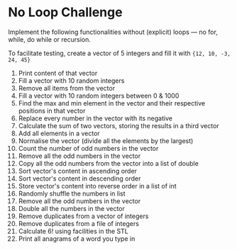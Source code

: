 # No Loop Challenge

Implement the following functionalities without (explicit) loops — no for, while, do while or recursion.

To facilitate testing, create a vector of 5 integers and fill it with ```{12, 10, -3, 24, 45}```

1. Print content of that vector
2. Fill a vector with 10 random integers
3. Remove all items from the vector
4. Fill a vector with 10 random integers between 0 & 1000
5. Find the max and min element in the vector and their respective positions in that vector
6. Replace every number in the vector with its negative
7. Calculate the sum of two vectors, storing the results in a third vector
8. Add all elements in a vector
9. Normalise the vector (divide all the elements by the largest)
10. Count the number of odd numbers in the vector
11. Remove all the odd numbers in the vector
12. Copy all the odd numbers from the vector into a list of double
13. Sort vector's content in ascending order
14. Sort vector's content in descending order
15. Store vector's content into reverse order in a list of int
16. Randomly shuffle the numbers in list
17. Remove all the odd numbers in the vector
18. Double all the numbers in the vector
19. Remove duplicates from a vector of integers
20. Remove duplicates from a file of integers
21. Calculate 6! using facilities in the STL
22. Print all anagrams of a word you type in
